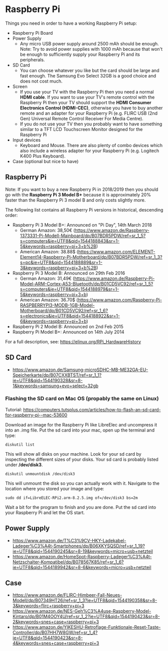 # Raspberry Pi

Things you need in order to have a working Raspberry Pi setup:

* Raspberry Pi Board
* Power Supply
	* Any micro USB power supply around 2500 mAh should be enough. Note: Try to avoid power supplies with 1000 mAh because that won't be enough to sufficiently supply your Raspberry Pi and its peripherals.
* SD Card
	* You can choose whatever you like but the card should be large and fast enough. The Samsung Evo Select 32GB is a good choice and does not cost much.
* Screen
	* If you use your TV with the Raspberry Pi then you need a normal **HDMI cable**. If you want to use your TV's remote control with the Raspberry Pi then your TV should support the **HDMI Consumer Electronics Control (HDMI-CEC)**, otherwise you have to buy another remote and an adapter for your Raspberry Pi (e.g. FLIRC USB (2nd Gen) Universal Remote Control Receiver For Media Centre).
	* If you do not use your TV then you probably want to have something similar to a TFT LCD Touchscreen Monitor designed for the Raspberry Pi 
* Input devices
	* Keyboard and Mouse. There are also plenty of combo devices which also include a wireless adapter for your Raspberry Pi (e.g. Logitech K400 Plus Keyboard).
* Case (optional but nice to have)




## Raspberry Pi

Note: If you want to buy a new Raspberry Pi in 2018/2019 then you should go with the **Raspberry Pi 3 Model B+** because it is approximately 20% faster than the Raspberry Pi 3 model B and only costs slightly more.


The following list contains all Raspberry Pi versions in historical, descending order:


* Raspberry Pi 3 Model B+: Announced on "Pi Day", 14th March 2018
	* German Amazon: 38,50€ (https://www.amazon.de/Raspberry-1373331-Pi-Modell-Mainboard/dp/B07BDR5PDW/ref=sr_1_5?s=computers&ie=UTF8&qid=1544188843&sr=1-5&keywords=raspberry+pi+3+b%2B)
	* American Amazon: 38.88$ (https://www.amazon.com/ELEMENT-Element14-Raspberry-Pi-Motherboard/dp/B07BDR5PDW/ref=sr_1_3?s=pc&ie=UTF8&qid=1544188889&sr=1-3&keywords=raspberry+pi+3+b%2B) 
* Raspberry Pi 3 Model B: Announced on 29th Feb 2016
	* German Amazon: 31,49€ (https://www.amazon.de/Raspberry-Pi-Model-ARM-Cortex-A53-Bluetooth/dp/B01CD5VC92/ref=sr_1_5?s=computers&ie=UTF8&qid=1544188979&sr=1-5&keywords=raspberry+pi+3+b)
	* American Amazon: 36.70$ (https://www.amazon.com/Raspberry-Pi-RASPBERRYPI3-MODB-1GB-Model-Motherboard/dp/B01CD5VC92/ref=sr_1_6?s=electronics&ie=UTF8&qid=1544188922&sr=1-6&keywords=raspberry+pi+3+b)
* Raspberry Pi 2 Model B: Announced on 2nd Feb 2015
* Raspberry Pi Model B+: Announced on 14th July 2014 

For a full description, see: https://elinux.org/RPi_HardwareHistory


## SD Card

* https://www.amazon.de/Samsung-microSDHC-MB-ME32GA-EU-Speicherkarte/dp/B07CXXBTST/ref=sr_1_1?ie=UTF8&qid=1544190328&sr=8-1&keywords=samsung+evo+select+32gb


### Flashing the SD card on Mac OS (propably the same on Linux)

Tutorial: https://computers.tutsplus.com/articles/how-to-flash-an-sd-card-for-raspberry-pi--mac-53600

Download an image for the Raspberry Pi like LibreElec and uncompress it into an .img file. Put the sd card into your mac, open up the terminal and type:

```diskutil list```

This will show all disks on your machine. Look for your sd card by inspecting the different sizes of your disks. Your sd card is probably listed under **/dev/disk3**.


```diskutil unmountdisk /dev/disk3```

This will unmount the disk so you can actually work with it. Navigate to the location where you stored your image and type:

```sudo dd if=LibreELEC-RPi2.arm-8.2.5.img of=/dev/disk3 bs=2m```

Wait a bit for the program to finish and you are done. Put the sd card into your Raspberry Pi and let the OS start.


## Power Supply

* https://www.amazon.de/T%C3%9CV-HKY-Ladekabel-Ladeger%C3%A4t-Smartphones/dp/B06XKYSQSD/ref=sr_1_19?ie=UTF8&qid=1544190245&sr=8-19&keywords=micro+usb+netzteil
* https://www.amazon.de/HomeSpot-Raspberry-Ladeger%C3%A4t-Netzschalter-Kompatibel/dp/B078567K85/ref=sr_1_6?ie=UTF8&qid=1544189942&sr=8-6&keywords=micro+usb+netzteil


## Case

* https://www.amazon.de/FLIRC-Himbeer-Fall-Neues-Modell/dp/B07349HT26/ref=sr_1_3?ie=UTF8&qid=1544190358&sr=8-3&keywords=flirc+raspberry+pi+3
* https://www.amazon.de/NES-Geh%C3%A4use-Raspberry-Model-Kintaro/dp/B01M4OOY4U/ref=sr_1_2?ie=UTF8&qid=1544190423&sr=8-2&keywords=snes+case+raspberry+pi+3
* https://www.amazon.de/YIKESHU-Retroflage-Funktionale-Reset-Taste-Controller/dp/B07HH7W8GW/ref=sr_1_4?ie=UTF8&qid=1544190423&sr=8-4&keywords=snes+case+raspberry+pi+3


